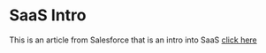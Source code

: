 # SaaS Intro

This is an article from Salesforce that is an intro into SaaS [click here](https://www.salesforce.com/in/saas/)
